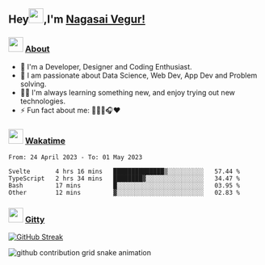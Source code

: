 ## Hey<img src="https://github.com/TheDudeThatCode/TheDudeThatCode/blob/master/Assets/Hi.gif" height="29px">,I'm [Nagasai Vegur!](https://nsvegur.me/)

### <img src="https://c.tenor.com/ftqs42Yna-oAAAAi/mochi-mochi-hello-white-mochi-mochi.gif" height="29px"> [About](https://nsvegur.me/)

- 🔭 I'm a Developer, Designer and Coding Enthusiast.
- 🎲 I am passionate about Data Science, Web Dev, App Dev and Problem solving. 
- 👨‍💻 I'm always learning something new, and enjoy trying out new technologies.
- ⚡ Fun fact about me: 👨🏻‍💻🎧♥️

### <img src="https://c.tenor.com/P5DB2iGAecsAAAAi/peach-cat.gif" height="29px"> [Wakatime](https://wakatime.com/@NSVegur)

<!--START_SECTION:waka-->

```text
From: 24 April 2023 - To: 01 May 2023

Svelte       4 hrs 16 mins   ██████████████▒░░░░░░░░░░   57.44 %
TypeScript   2 hrs 34 mins   ████████▓░░░░░░░░░░░░░░░░   34.47 %
Bash         17 mins         █░░░░░░░░░░░░░░░░░░░░░░░░   03.95 %
Other        12 mins         ▓░░░░░░░░░░░░░░░░░░░░░░░░   02.83 %
```

<!--END_SECTION:waka-->

### <img src="https://c.tenor.com/C4t3cTtNBagAAAAi/quero.gif" height="29px"> [Gitty](https://github.com/NSVEGUR?tab=repositories)

[![GitHub Streak](https://github-readme-streak-stats.herokuapp.com?user=NSVEGUR&theme=dark&hide_border=true&date_format=M%20j%5B%2C%20Y%5D&ring=57A6FF&fire=57A6FF&currStreakLabel=57A6FF&background=0F1017)]('https://github.com/NSVEGUR')

![github contribution grid snake animation](https://raw.githubusercontent.com/NSVEGUR/NSVEGUR/output/github-contribution-grid-snake.svg)
